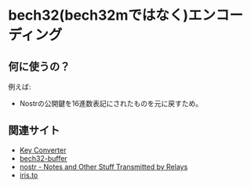 # bech32(bech32mではなく)エンコーディング

## 何に使うの？

例えば:
- Nostrの公開鍵を16進数表記にされたものを元に戻すため。

## 関連サイト

- [Key Converter](https://damus.io/key/)
- [bech32-buffer](https://slowli.github.io/bech32-buffer/)
- [nostr - Notes and Other Stuff Transmitted by Relays](https://github.com/nostr-protocol/nostr)
- [iris.to](https://iris.to/)

